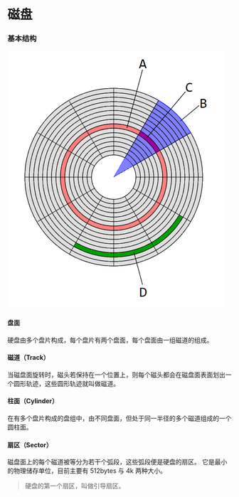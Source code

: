 # 磁盘


### 基本结构

![盘面.png](/asset/img/硬盘/盘面.png)


#### 盘面

硬盘由多个盘片构成，每个盘片有两个盘面，每个盘面由一组磁道的组成。


#### 磁道（Track）

当磁盘面旋转时，磁头若保持在一个位置上，则每个磁头都会在磁盘面表面划出一个圆形轨迹，这些圆形轨迹就叫做磁道。


#### 柱面（Cylinder）

在有多个盘片构成的盘组中，由不同盘面，但处于同一半径的多个磁道组成的一个圆柱面。


#### 扇区（Sector）

磁盘面上的每个磁道被等分为若干个弧段，这些弧段便是硬盘的扇区。 它是最小的物理储存单位，目前主要有 512bytes 与 4k 两种大小。


> 硬盘的第一个扇区，叫做引导扇区。
